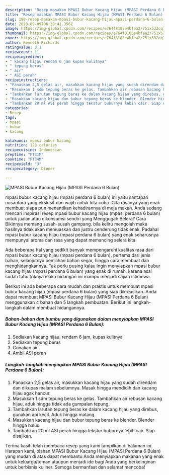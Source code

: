```yaml
---
description: "Resep masakan MPASI Bubur Kacang Hijau (MPASI Perdana 6 Bulan) | Cara Buat MPASI Bubur Kacang Hijau (MPASI Perdana 6 Bulan) Yang Bisa Manjain Lidah"
title: "Resep masakan MPASI Bubur Kacang Hijau (MPASI Perdana 6 Bulan) | Cara Buat MPASI Bubur Kacang Hijau (MPASI Perdana 6 Bulan) Yang Bisa Manjain Lidah"
slug: 180-resep-masakan-mpasi-bubur-kacang-hijau-mpasi-perdana-6-bulan-cara-buat-mpasi-bubur-kacang-hijau-mpasi-perdana-6-bulan-yang-bisa-manjain-lidah
date: 2020-09-09T06:39:41.356Z
image: https://img-global.cpcdn.com/recipes/e764f8105e4bfea2/751x532cq70/mpasi-bubur-kacang-hijau-mpasi-perdana-6-bulan-foto-resep-utama.jpg
thumbnail: https://img-global.cpcdn.com/recipes/e764f8105e4bfea2/751x532cq70/mpasi-bubur-kacang-hijau-mpasi-perdana-6-bulan-foto-resep-utama.jpg
cover: https://img-global.cpcdn.com/recipes/e764f8105e4bfea2/751x532cq70/mpasi-bubur-kacang-hijau-mpasi-perdana-6-bulan-foto-resep-utama.jpg
author: Kenneth Richards
ratingvalue: 3.1
reviewcount: 11
recipeingredient:
- " kacang hijau rendam 6 jam kupas kulitnya"
- " tepung beras"
- " air"
- " ASI perah"
recipeinstructions:
- "Panaskan 2,5 gelas air, masukkan kacang hijau yang sudah direndam dan dikupas malam sebelumnya. Masak hingga mendidih dan kacang hijau agak hancur."
- "Masukkan 1 sdm tepung beras ke gelas. Tambahkan air rebusan kacang hijau, aduk hingga tidak ada gumpalan tepung."
- "Tambahkan larutan tepung beras ke dalam kacang hijau yang direbus, gunakan api kecil. Aduk hingga matang."
- "Masukkan kacang hijau dan bubur tepung beras ke blender. Blender hingga halus."
- "Tambahkan 20 ml ASI perah hingga tekstur buburnya lebih cair. Siap disajikan."
categories:
- Resep
tags:
- mpasi
- bubur
- kacang

katakunci: mpasi bubur kacang 
nutrition: 128 calories
recipecuisine: Indonesian
preptime: "PT31M"
cooktime: "PT34M"
recipeyield: "3"
recipecategory: Dinner

---
```



![MPASI Bubur Kacang Hijau (MPASI Perdana 6 Bulan)](https://img-global.cpcdn.com/recipes/e764f8105e4bfea2/751x532cq70/mpasi-bubur-kacang-hijau-mpasi-perdana-6-bulan-foto-resep-utama.jpg)


mpasi bubur kacang hijau (mpasi perdana 6 bulan) ini yaitu santapan nusantara yang ekslusif dan wajib untuk kita coba. Cita rasanya yang enak membuat siapa pun menantikan kehadirannya di meja makan.
Anda sedang mencari inspirasi resep mpasi bubur kacang hijau (mpasi perdana 6 bulan) untuk jualan atau dikonsumsi sendiri yang Menggugah Selera? Cara Bikinnya memang susah-susah gampang. bila keliru mengolah maka hasilnya tidak akan memuaskan dan justru cenderung tidak enak. Padahal mpasi bubur kacang hijau (mpasi perdana 6 bulan) yang enak seharusnya mempunyai aroma dan rasa yang dapat memancing selera kita.

Ada beberapa hal yang sedikit banyak mempengaruhi kualitas rasa dari mpasi bubur kacang hijau (mpasi perdana 6 bulan), pertama dari jenis bahan, selanjutnya pemilihan bahan segar, hingga cara membuat dan menghidangkannya. Tak perlu pusing kalau ingin menyiapkan mpasi bubur kacang hijau (mpasi perdana 6 bulan) yang enak di rumah, karena asal sudah tahu triknya maka hidangan ini mampu menjadi sajian istimewa.




Berikut ini ada beberapa cara mudah dan praktis untuk membuat mpasi bubur kacang hijau (mpasi perdana 6 bulan) yang siap dikreasikan. Anda dapat membuat MPASI Bubur Kacang Hijau (MPASI Perdana 6 Bulan) menggunakan 4 bahan dan 5 langkah pembuatan. Berikut ini langkah-langkah dalam membuat hidangannya.

<!--inarticleads1-->

##### Bahan-bahan dan bumbu yang digunakan dalam menyiapkan MPASI Bubur Kacang Hijau (MPASI Perdana 6 Bulan):

1. Sediakan  kacang hijau, rendam 6 jam, kupas kulitnya
1. Sediakan  tepung beras
1. Gunakan  air
1. Ambil  ASI perah




<!--inarticleads2-->

##### Langkah-langkah menyiapkan MPASI Bubur Kacang Hijau (MPASI Perdana 6 Bulan):

1. Panaskan 2,5 gelas air, masukkan kacang hijau yang sudah direndam dan dikupas malam sebelumnya. Masak hingga mendidih dan kacang hijau agak hancur.
1. Masukkan 1 sdm tepung beras ke gelas. Tambahkan air rebusan kacang hijau, aduk hingga tidak ada gumpalan tepung.
1. Tambahkan larutan tepung beras ke dalam kacang hijau yang direbus, gunakan api kecil. Aduk hingga matang.
1. Masukkan kacang hijau dan bubur tepung beras ke blender. Blender hingga halus.
1. Tambahkan 20 ml ASI perah hingga tekstur buburnya lebih cair. Siap disajikan.




Terima kasih telah membaca resep yang kami tampilkan di halaman ini. Harapan kami, olahan MPASI Bubur Kacang Hijau (MPASI Perdana 6 Bulan) yang mudah di atas dapat membantu Anda menyiapkan makanan yang enak untuk keluarga/teman ataupun menjadi ide bagi Anda yang berkeinginan untuk berbisnis kuliner. Semoga bermanfaat dan selamat mencoba!
